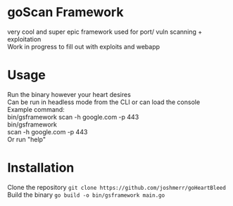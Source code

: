 # goScan Framework
very cool and super epic framework used for port/ vuln scanning + exploitation\
Work in progress to fill out with exploits and webapp
# Usage
Run the binary however your heart desires\
Can be run in headless mode from the CLI or can load the console\
Example command:\
bin/gsframework scan -h google.com -p 443\
bin/gsframework\
scan -h google.com -p 443\
Or run "help"
# Installation
Clone the repository `git clone https://github.com/joshmerr/goHeartBleed` \
Build the binary `go build -o bin/gsframework main.go`
